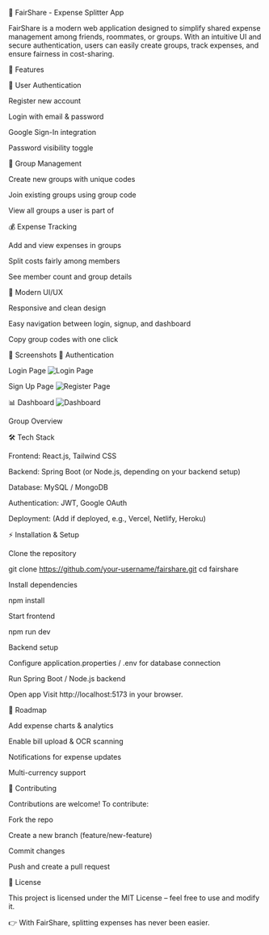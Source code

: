 💸 FairShare - Expense Splitter App

FairShare is a modern web application designed to simplify shared expense management among friends, roommates, or groups. With an intuitive UI and secure authentication, users can easily create groups, track expenses, and ensure fairness in cost-sharing.

🚀 Features

🔐 User Authentication

Register new account

Login with email & password

Google Sign-In integration

Password visibility toggle

👥 Group Management

Create new groups with unique codes

Join existing groups using group code

View all groups a user is part of

💰 Expense Tracking

Add and view expenses in groups

Split costs fairly among members

See member count and group details

📱 Modern UI/UX

Responsive and clean design

Easy navigation between login, signup, and dashboard

Copy group codes with one click

📸 Screenshots
🔑 Authentication

Login Page
![Login Page](./Screenshots/Login-Page.png)  


Sign Up Page
![Register Page](./Screenshots/Register-Page.png) 


📊 Dashboard
![Dashboard](./Screenshots/Dashboard.png) 

Group Overview


🛠️ Tech Stack

Frontend: React.js, Tailwind CSS

Backend: Spring Boot (or Node.js, depending on your backend setup)

Database: MySQL / MongoDB

Authentication: JWT, Google OAuth

Deployment: (Add if deployed, e.g., Vercel, Netlify, Heroku)

⚡ Installation & Setup

Clone the repository

git clone https://github.com/your-username/fairshare.git
cd fairshare


Install dependencies

npm install


Start frontend

npm run dev


Backend setup

Configure application.properties / .env for database connection

Run Spring Boot / Node.js backend

Open app
Visit http://localhost:5173
 in your browser.

📌 Roadmap

 Add expense charts & analytics

 Enable bill upload & OCR scanning

 Notifications for expense updates

 Multi-currency support

🤝 Contributing

Contributions are welcome! To contribute:

Fork the repo

Create a new branch (feature/new-feature)

Commit changes

Push and create a pull request

📜 License

This project is licensed under the MIT License – feel free to use and modify it.

👉 With FairShare, splitting expenses has never been easier.

